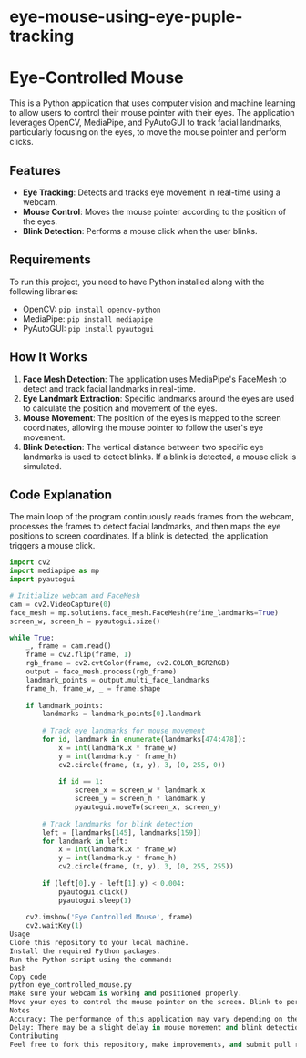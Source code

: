 
# eye-mouse-using-eye-puple-tracking
# Eye-Controlled Mouse

This is a Python application that uses computer vision and machine learning to allow users to control their mouse pointer with their eyes. The application leverages OpenCV, MediaPipe, and PyAutoGUI to track facial landmarks, particularly focusing on the eyes, to move the mouse pointer and perform clicks.

## Features

- **Eye Tracking**: Detects and tracks eye movement in real-time using a webcam.
- **Mouse Control**: Moves the mouse pointer according to the position of the eyes.
- **Blink Detection**: Performs a mouse click when the user blinks.

## Requirements

To run this project, you need to have Python installed along with the following libraries:

- OpenCV: `pip install opencv-python`
- MediaPipe: `pip install mediapipe`
- PyAutoGUI: `pip install pyautogui`

## How It Works

1. **Face Mesh Detection**: The application uses MediaPipe's FaceMesh to detect and track facial landmarks in real-time.
2. **Eye Landmark Extraction**: Specific landmarks around the eyes are used to calculate the position and movement of the eyes.
3. **Mouse Movement**: The position of the eyes is mapped to the screen coordinates, allowing the mouse pointer to follow the user's eye movement.
4. **Blink Detection**: The vertical distance between two specific eye landmarks is used to detect blinks. If a blink is detected, a mouse click is simulated.

## Code Explanation

The main loop of the program continuously reads frames from the webcam, processes the frames to detect facial landmarks, and then maps the eye positions to screen coordinates. If a blink is detected, the application triggers a mouse click.

```python
import cv2
import mediapipe as mp
import pyautogui

# Initialize webcam and FaceMesh
cam = cv2.VideoCapture(0)
face_mesh = mp.solutions.face_mesh.FaceMesh(refine_landmarks=True)
screen_w, screen_h = pyautogui.size()

while True:
    _, frame = cam.read()
    frame = cv2.flip(frame, 1)
    rgb_frame = cv2.cvtColor(frame, cv2.COLOR_BGR2RGB)
    output = face_mesh.process(rgb_frame)
    landmark_points = output.multi_face_landmarks
    frame_h, frame_w, _ = frame.shape
    
    if landmark_points:
        landmarks = landmark_points[0].landmark
        
        # Track eye landmarks for mouse movement
        for id, landmark in enumerate(landmarks[474:478]):
            x = int(landmark.x * frame_w)
            y = int(landmark.y * frame_h)
            cv2.circle(frame, (x, y), 3, (0, 255, 0))
            
            if id == 1:
                screen_x = screen_w * landmark.x
                screen_y = screen_h * landmark.y
                pyautogui.moveTo(screen_x, screen_y)
        
        # Track landmarks for blink detection
        left = [landmarks[145], landmarks[159]]
        for landmark in left:
            x = int(landmark.x * frame_w)
            y = int(landmark.y * frame_h)
            cv2.circle(frame, (x, y), 3, (0, 255, 255))
        
        if (left[0].y - left[1].y) < 0.004:
            pyautogui.click()
            pyautogui.sleep(1)
    
    cv2.imshow('Eye Controlled Mouse', frame)
    cv2.waitKey(1)
Usage
Clone this repository to your local machine.
Install the required Python packages.
Run the Python script using the command:
bash
Copy code
python eye_controlled_mouse.py
Make sure your webcam is working and positioned properly.
Move your eyes to control the mouse pointer on the screen. Blink to perform a click.
Notes
Accuracy: The performance of this application may vary depending on the quality of your webcam and the lighting conditions.
Delay: There may be a slight delay in mouse movement and blink detection due to processing time.
Contributing
Feel free to fork this repository, make improvements, and submit pull requests.
